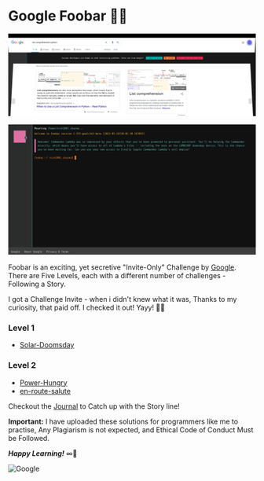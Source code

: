 
# Google Foobar 🎯🤔

![google-foobar](assets/foobar-invite.png)

![google-foobar](assets/readme-asset.png)

Foobar is an exciting, yet secretive "Invite-Only" Challenge by [Google](https://about.google/).
There are Five Levels, each with a different number of challenges - Following a Story.

I got a Challenge Invite - when i didn't knew what it was, Thanks to my curiosity, that paid off. I checked it out! Yayy! 🤩🔥

### Level 1

- [Solar-Doomsday](https://github.com/nishant-ai/foobar-with-Google/tree/main/Level%201/solar-doomsday)

### Level 2
    
- [Power-Hungry](https://github.com/nishant-ai/foobar-with-Google/tree/main/Level%202/1%20-%20Power%20Hungry)
- [en-route-salute](https://github.com/nishant-ai/foobar-with-Google/tree/main/Level%202/2%20-%20en%20route%20salute)

Checkout the [Journal](https://github.com/nishant-ai/foobar-with-Google/blob/main/journal.md) to Catch up with the Story line!


**Important:** I have uploaded these solutions for programmers like me to practise, Any Plagiarism is not expected, and Ethical Code of Conduct Must be Followed.

**_Happy Learning!_** ∞🎯

![Google](https://img.shields.io/badge/google-4285F4?style=for-the-badge&logo=google&logoColor=white)
